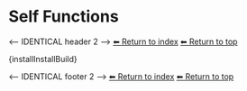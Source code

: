 # Self Functions

<-- IDENTICAL header 2 -->
[⬅ Return to index](index.md)
[⬅ Return to top](../index.md)

{installInstallBuild}

<-- IDENTICAL footer 2 -->
[⬅ Return to index](index.md)
[⬅ Return to top](../index.md)
